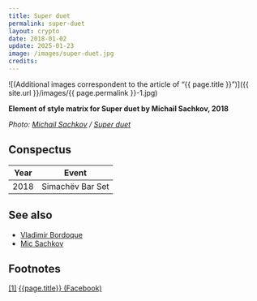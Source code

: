 ```yaml
---
title: Super duet
permalink: super-duet
layout: crypto
date: 2018-01-02
update: 2025-01-23
image: /images/super-duet.jpg
credits:
---
```


![(Additional images correspondent to the article of “{{ page.title }}”)]({{ site.url }}/images/{{ page.permalink }}-1.jpg)

**Element of style matrix for Super duet by Michail Sachkov, 2018**

*Photo: [Michail Sachkov](sachkov-mikhail) / [Super duet](super-duet)*

## Сonspectus

|Year|Event|
|-|-|
|2018|Simachёv Bar Set|

## See also

+ [Vladimir Bordoque](bordoque-vladimir)
+ [Mic Sachkov](sachkov-mikhail)

## Footnotes

[[1]](#a1) <span id="f1"></span> [{{page.title}} (Facebook)](https://www.facebook.com/SUPERDUET/)
